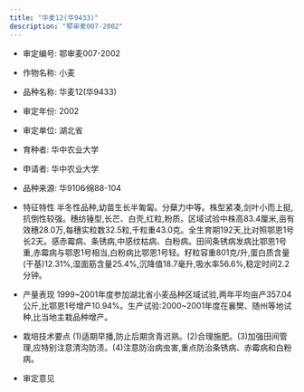 ```yaml
---
title: "华麦12(华9433)"
description: "鄂审麦007-2002"
---
```

* 审定编号:  鄂审麦007-2002

*  作物名称:  小麦

*  品种名称:  华麦12(华9433)

*  审定年份:  2002

*  审定单位:  湖北省

* 育种者:  华中农业大学

*  申请者:  华中农业大学

*  品种来源:  华9106∕绵88-104

*  特征特性
半冬性品种,幼苗生长半匍匐。分蘖力中等。株型紧凑,剑叶小而上挺,抗倒性较强。穗纺锤型,长芒、白壳,红粒,粉质。区域试验中株高83.4厘米,亩有效穗28.0万,每穗实粒数32.5粒,千粒重43.0克。全生育期192天,比对照鄂恩1号长2天。感赤霉病、条锈病,中感纹枯病、白粉病。田间条锈病发病比鄂恩1号重,赤霉病与鄂恩1号相当,白粉病比鄂恩1号轻。籽粒容重801克/升,蛋白质含量(干基)12.31%,湿面筋含量25.4%,沉降值18.7毫升,吸水率56.6%,稳定时间2.2分钟。

*  产量表现
1999~2001年度参加湖北省小麦品种区域试验,两年平均亩产357.04公斤,比鄂恩1号增产10.94%。生产试验:2000~2001年度在襄樊、随州等地试种,比当地主栽品种增产。

*  栽培技术要点
(1)适期早播,防止后期贪青迟熟。(2)合理施肥。(3)加强田间管理,应特别注意清沟防渍。(4)注意防治病虫害,重点防治条锈病、赤霉病和白粉病。

*  审定意见

